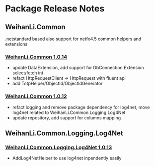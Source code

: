 # Package Release Notes

## WeihanLi.Common

.netstandard based also support for netfx4.5 common helpers and extensions

### [WeihanLi.Common 1.0.14](https://www.nuget.org/packages/WeihanLi.Common/1.0.13)

- update DataExtension, add support for DbConnection Extension select/fetch int
- refact HttpRequestClient => HttpRequest with fluent api
- add TotpHelper/ObjectId/ObjectIdGenerator

### [WeihanLi.Common 1.0.12](https://www.nuget.org/packages/WeihanLi.Common/1.0.12)

- refact logging and remove package dependency for log4net, move log4net related to WeihanLi.Common.Logging.Log4Net
- update repository, add support for columns mapping

## WeihanLi.Common.Logging.Log4Net

### [WeihanLi.Common.Logging.Log4Net 1.0.13](https://www.nuget.org/packages/WeihanLi.Common/1.0.13)

- AddLog4NetHelper to use log4net inpendently easily